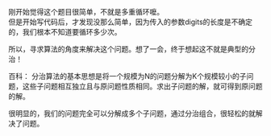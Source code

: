 刚开始觉得这个题目很简单，不就是多重循环嚒。<br/>
但是开始写代码后，才发现没那么简单，因为传入的参数digits的长度是不确定的，我们根本不知道要循环多少次。

所以，寻求算法的角度来解决这个问题。想了一会，终于想起这不就是典型的分治！

百科：
分治算法的基本思想是将一个规模为N的问题分解为K个规模较小的子问题，这些子问题相互独立且与原问题性质相同。求出子问题的解，就可得到原问题的解。

很明显的，我们的问题完全可以分解成多个子问题，通过分治组合，很轻松的就解决了问题。
